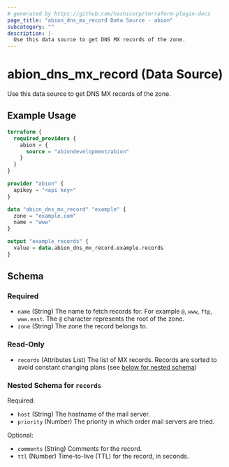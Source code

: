 ```yaml
---
# generated by https://github.com/hashicorp/terraform-plugin-docs
page_title: "abion_dns_mx_record Data Source - abion"
subcategory: ""
description: |-
  Use this data source to get DNS MX records of the zone.
---
```


# abion_dns_mx_record (Data Source)

Use this data source to get DNS MX records of the zone.

## Example Usage

```terraform
terraform {
  required_providers {
    abion = {
      source = "abiondevelopment/abion"
    }
  }
}

provider "abion" {
  apikey = "<api key>"
}

data "abion_dns_mx_record" "example" {
  zone = "example.com"
  name = "www"
}

output "example_records" {
  value = data.abion_dns_mx_record.example.records
}
```

<!-- schema generated by tfplugindocs -->
## Schema

### Required

- `name` (String) The name to fetch records for. For example `@`, `www`, `ftp`, `www.east`. The `@` character represents the root of the zone.
- `zone` (String) The zone the record belongs to.

### Read-Only

- `records` (Attributes List) The list of MX records. Records are sorted to avoid constant changing plans (see [below for nested schema](#nestedatt--records))

<a id="nestedatt--records"></a>
### Nested Schema for `records`

Required:

- `host` (String) The hostname of the mail server.
- `priority` (Number) The priority in which order mail servers are tried.

Optional:

- `comments` (String) Comments for the record.
- `ttl` (Number) Time-to-live (TTL) for the record, in seconds.
